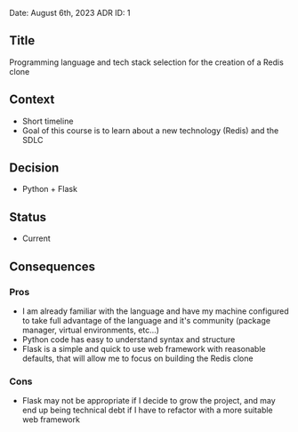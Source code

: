 

Date: August 6th, 2023
ADR ID: 1

## Title
Programming language and tech stack selection for the creation of a Redis clone

## Context
- Short timeline
- Goal of this course is to learn about a new technology (Redis) and the SDLC

## Decision
-  Python + Flask

## Status
- Current 

## Consequences
### Pros
-  I am already familiar with the language and have my machine configured to take full advantage of the language and it's community (package manager, virtual environments, etc...)
- Python code has easy to understand syntax and structure
- Flask is a simple and quick to use web framework with reasonable defaults, that will allow me to focus on building the Redis clone
### Cons
- Flask may not be appropriate if I decide to grow the project, and may end up being technical debt if I have to refactor with a more suitable web framework
